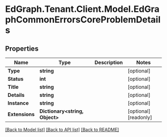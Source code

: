 # EdGraph.Tenant.Client.Model.EdGraphCommonErrorsCoreProblemDetails

## Properties

Name | Type | Description | Notes
------------ | ------------- | ------------- | -------------
**Type** | **string** |  | [optional] 
**Status** | **int** |  | [optional] 
**Title** | **string** |  | [optional] 
**Details** | **string** |  | [optional] 
**Instance** | **string** |  | [optional] 
**Extensions** | **Dictionary&lt;string, Object&gt;** |  | [optional] [readonly] 

[[Back to Model list]](../README.md#documentation-for-models) [[Back to API list]](../README.md#documentation-for-api-endpoints) [[Back to README]](../README.md)

